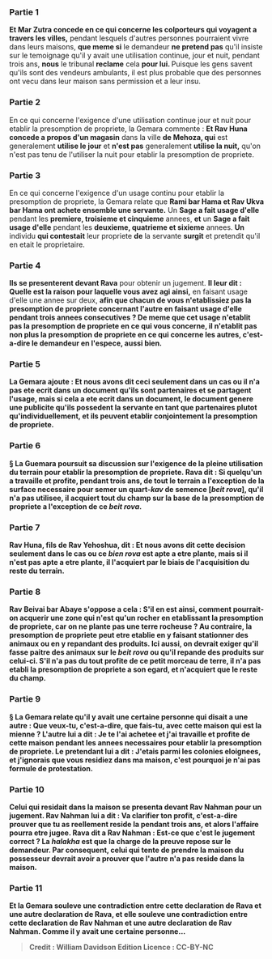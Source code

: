 
### Partie 1
<b>Et Mar Zutra concede en ce qui concerne les colporteurs qui voyagent a travers les villes,</b> pendant lesquels d'autres personnes pourraient vivre dans leurs maisons, <b>que meme si</b> le demandeur <b>ne pretend pas</b> qu'il insiste sur le temoignage qu'il y avait une utilisation continue, jour et nuit, pendant trois ans, <b>nous</b> le tribunal <b>reclame</b> cela <b>pour lui. </b> Puisque les gens savent qu'ils sont des vendeurs ambulants, il est plus probable que des personnes ont vecu dans leur maison sans permission et a leur insu.

### Partie 2
En ce qui concerne l'exigence d'une utilisation continue jour et nuit pour etablir la presomption de propriete, la Gemara commente : <b>Et Rav Huna concede a propos d'un magasin</b> dans la ville <b>de Mehoza, qui</b> est generalement <b>utilise le jour</b> et <b>n'est pas</b> generalement <b>utilise la nuit,</b> qu'on n'est pas tenu de l'utiliser la nuit pour etablir la presomption de propriete.

### Partie 3
En ce qui concerne l'exigence d'un usage continu pour etablir la presomption de propriete, la Gemara relate que <b>Rami bar Hama et Rav Ukva bar Hama ont achete ensemble une servante.</b> Un <b>Sage a fait usage d'elle</b> pendant les <b>premiere, troisieme et cinquieme</b> annees, <b>et</b> un <b>Sage a fait usage d'elle</b> pendant les <b>deuxieme, quatrieme et sixieme</b> annees. <b>Un</b> individu <b>qui contestait</b> leur propriete <b>de</b> la servante <b>surgit</b> et pretendit qu'il en etait le proprietaire.

### Partie 4
<b>Ils se presenterent devant Rava</b> pour obtenir un jugement. <b>Il leur dit : Quelle est la raison pour laquelle vous avez agi ainsi,</b> en faisant usage d'elle une annee sur deux, <b>afin que chacun de <b>vous n'etablissiez pas</b> la <b>presomption</b> de propriete <b>concernant l'autre</b> en faisant usage d'elle pendant trois annees consecutives ? <b>De meme que</b> cet usage n'etablit pas la <b>presomption</b> de propriete <b>en ce qui vous concerne,</b> il n'etablit pas non plus la <b>presomption</b> de propriete <b>en ce qui concerne les autres,</b> c'est-a-dire le demandeur en l'espece, <b>aussi bien.</b>

### Partie 5
La Gemara ajoute : <b>Et nous avons dit</b> ceci <b>seulement</b> dans un cas <b>ou</b> il <b>n'a pas ete ecrit</b> dans un <b>document</b> qu'ils sont partenaires et se partagent l'usage, <b>mais</b> si cela <b>a ete ecrit</b> dans un <b>document,</b> le document genere une <b>publicite</b> qu'ils possedent la servante en tant que partenaires plutot qu'individuellement, et ils peuvent etablir conjointement la presomption de propriete.

### Partie 6
§ La Guemara poursuit sa discussion sur l'exigence de la pleine utilisation du terrain pour etablir la presomption de propriete. <b>Rava dit : </b> Si quelqu'un a travaille et <b>profite,</b> pendant trois ans, <b>de tout</b> le terrain <b>a l'exception</b> de la <b>surface necessaire pour semer un quart-<i>kav</i> de semence [<i>beit rova</i>],</b> qu'il n'a pas utilisee, <b>il acquiert tout</b> du champ sur la base de la presomption de propriete <b>a l'exception</b> de ce <b><i>beit rova</i>. </b>

### Partie 7
<b>Rav Huna, fils de Rav Yehoshua, dit : Et nous avons dit</b> cette decision <b>seulement dans le cas ou</b> ce <i>bien rova</i> <b>est apte a etre plante, mais</b> si <b>il n'est pas apte a etre plante, il l'acquiert par le biais</b> de l'acquisition du reste du <b>terrain.</b>

### Partie 8
<b>Rav Beivai bar Abaye s'oppose a cela : S'il en est ainsi, comment pourrait-on acquerir</b> une zone qui n'est qu'un <b>rocher</b> en etablissant la presomption de propriete, car on ne plante pas une terre rocheuse ? <b>Au contraire,</b> la presomption de propriete peut etre etablie <b>en y faisant stationner des animaux ou en y repandant des produits. Ici aussi, on devrait exiger qu'il fasse paitre des animaux sur</b> le <i>beit rova</i> <b>ou</b> qu'il <b>repande des produits sur celui-ci.</b> S'il n'a pas du tout profite de ce petit morceau de terre, il n'a pas etabli la presomption de propriete a son egard, et n'acquiert que le reste du champ.

### Partie 9
§ La Gemara relate qu'il y avait <b>une certaine</b> personne <b>qui disait a une autre : Que veux-tu,</b> c'est-a-dire, que fais-tu, <b>avec cette maison</b> qui est la mienne ? L'autre <b>lui a dit : Je te l'ai achetee et j'ai</b> travaille et <b>profite</b> de <b>cette maison</b> pendant les <b>annees</b> necessaires pour etablir la <b>presomption</b> de propriete. Le pretendant lui <b>a dit : J'etais parmi les colonies eloignees,</b> et j'ignorais que vous residiez dans ma maison, c'est pourquoi je n'ai pas formule de protestation.

### Partie 10
Celui qui residait dans la maison <b>se presenta devant Rav Nahman</b> pour un jugement. Rav Nahman <b>lui a dit : Va clarifier ton profit,</b> c'est-a-dire prouver que tu as reellement reside la pendant trois ans, et alors l'affaire pourra etre jugee. <b>Rava dit a</b> Rav Nahman : Est-ce que <b>c'est le</b> <b>jugement correct ?</b> La <i>halakha</i> est que <b>la charge de la preuve repose sur le demandeur.</b> Par consequent, celui qui tente de prendre la maison du possesseur devrait avoir a prouver que l'autre n'a pas reside dans la maison.

### Partie 11
<b>Et</b> la Gemara <b>souleve une contradiction</b> entre cette declaration <b>de Rava et</b> une autre declaration <b>de Rava, et</b> elle <b>souleve une contradiction</b> entre cette declaration <b>de Rav Nahman et</b> une autre declaration <b>de Rav Nahman. Comme</b> il y avait <b>une certaine</b> personne...

>Credit : William Davidson Edition
>Licence : CC-BY-NC